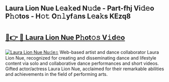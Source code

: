 ## Laura Lion Nue L𝚎a𝚔ed N𝚞𝚍e - Part-fhj Vi𝚍𝚎o P𝚑𝚘tos - H𝚘𝚝 O𝚗𝚕yf𝚊ns L𝚎a𝚔s KEzq8

# <h2><a href="http://kf1qg72.oniu.top/?m=Laura+Lion+Nue">🔗👉 🔴 Laura Lion Nue P𝚑ot𝚘𝚜 V𝚒d𝚎o</a></h2>

[![Laura Lion Nue Nu𝚍e𝚜](https://i.imgur.com/0qMVB7G.gif)](http://kf1qg72.oniu.top/?m=Laura+Lion+Nue)
Web-based artist and dance collaborator Laura Lion Nue, recognized for creating and disseminating dance and lifestyle content via solo and collaborative dance performances and short videos. Gifted actor/actress Laura Lion Nue, acclaimed for their remarkable abilities and achievements in the field of performing arts.  
